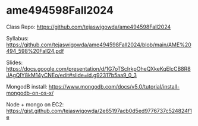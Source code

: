 # ame494598Fall2024

Class Repo: https://github.com/tejaswigowda/ame494598Fall2024

Syllabus: https://github.com/tejaswigowda/ame494598Fall2024/blob/main/AME%20494_598%20Fall24.pdf

Slides: https://docs.google.com/presentation/d/1G7oTScIrkpOheQXkeKqElcCB8R8JAgQIY8kM14yCNEo/edit#slide=id.g92317b5aa9_0_3



MongodB install: https://www.mongodb.com/docs/v5.0/tutorial/install-mongodb-on-os-x/

Node + mongo on EC2: https://gist.github.com/tejaswigowda/2e65197acb0d5ed9776737c524824f1e